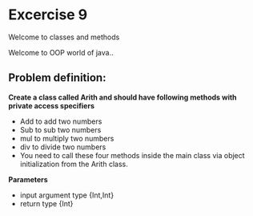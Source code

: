 # Excercise 9

Welcome to classes and methods 

Welcome to OOP world of java..

## Problem definition:

**Create a class called Arith and should have following methods with private access specifiers**
- Add to add two numbers
- Sub to sub two numbers
- mul to multiply two numbers
- div to divide two numbers
- You need to call these four methods inside the main class via object initialization from the Arith class.



**Parameters**
- input argument type {Int,Int}
- return type {Int}


